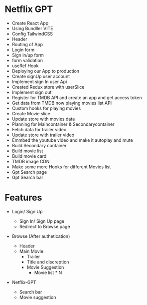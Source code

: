 # Netflix GPT

- Create React App
- Using Bundller VITE
- Config TailwindCSS
- Header
- Routing of App
- Login form
- Sign in/up form
- form validation
- useRef Hook
- Deploying our App to production
- Create signUp user account
- Implement sign In user Api
- Created Redux store with userSlice
- Implement sign out
- Register for TMDB API and create an app and get access token
- Get data from TMDB now playing movies list API
- Custom hooks for playing movies
- Create Movie slice
- Update store with movies data
- Planning for Maincontainer & Secondarycontainer
- Fetch data for trailer video
- Update store with trailer video
- Emmbed the youtube video and make it autoplay and mute
- Build Secondary container
- Build movie list
- Build movie card
- TMDB image CDN
- Make some more Hooks for different Movies list
- Gpt Search page
- Gpt Search bar

# Features

- Login/ Sign Up

  - Sign In/ Sign Up page
  - Redirect to Browse page

- Browse (After authetication)

  - Header
  - Main Movie
    - Trailer
    - Title and discreption
    - Movie Suggestion
      - Movie list \* N

- Netflix-GPT
  - Search bar
  - Movie suggestion
